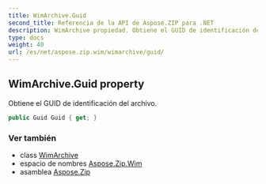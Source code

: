 ```yaml
---
title: WimArchive.Guid
second_title: Referencia de la API de Aspose.ZIP para .NET
description: WimArchive propiedad. Obtiene el GUID de identificación del archivo.
type: docs
weight: 40
url: /es/net/aspose.zip.wim/wimarchive/guid/
---
```

## WimArchive.Guid property

Obtiene el GUID de identificación del archivo.

```csharp
public Guid Guid { get; }
```

### Ver también

* class [WimArchive](../)
* espacio de nombres [Aspose.Zip.Wim](../../wimarchive/)
* asamblea [Aspose.Zip](../../../)


